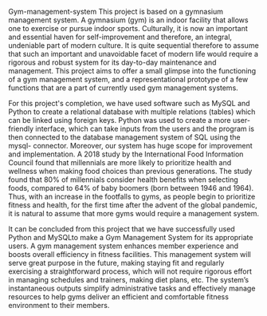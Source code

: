 Gym-management-system
This project is based on a gymnasium management system. A gymnasium (gym) is an indoor facility that allows one to exercise or pursue indoor sports. Culturally, it is now an important and essential haven for self-improvement and therefore, an integral, undeniable part of modern culture.
It is quite sequential therefore to assume that such an important and unavoidable facet of modern life would require a rigorous and robust system for its day-to-day maintenance and management. This project aims to offer a small glimpse into the functioning of a gym management system, and a representational prototype of a few functions that are a part of currently used gym management systems.

For this project's completion, we have used software such as MySQL and Python to create a relational database with multiple relations (tables) which can be linked using foreign keys. Python was used to create a more user-friendly interface, which can take inputs from the users and the program is then connected to the database management system of SQL using the mysql- connector.
Moreover, our system has huge scope for improvement and implementation. A 2018 study by the International Food Information Council found that millennials are more likely to prioritize health and wellness when making food choices than previous generations. The study found that 80% of millennials consider health benefits when selecting foods, compared to 64% of baby boomers (born between 1946 and 1964). Thus, with an increase in the footfalls to gyms, as people begin to prioritize fitness and health, for the first time after the advent of the global pandemic, it is natural to assume that more gyms would require a management system.
 
It can be concluded from this project that we have successfully used Python and MySQLto make a Gym Management System for its appropriate users. A gym management system enhances member experience and boosts overall efficiency in fitness facilities.
This management system will serve great purpose in the future, making staying fit and regularly exercising a straightforward process, which will not require rigorous effort in managing schedules and trainers, making diet plans, etc. The system’s instantaneous outputs simplify administrative tasks and effectively manage resources to help gyms deliver an efficient and comfortable fitness environment to their members.
